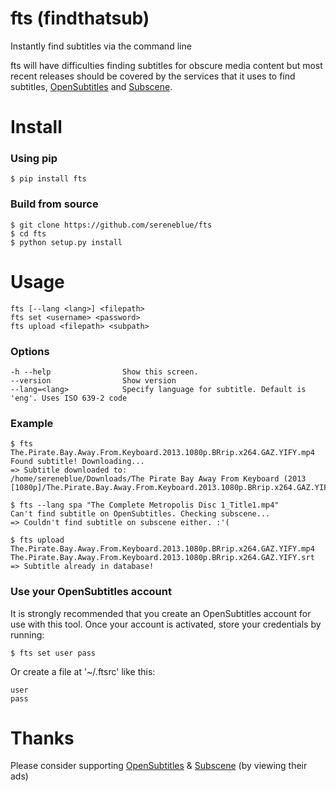 # fts (findthatsub)
Instantly find subtitles via the command line

fts will have difficulties finding subtitles for obscure media content but most recent releases should be covered by the services that it uses to find subtitles, [OpenSubtitles](https://opensubtitles.org/) and [Subscene](https://subscene.com/).

# Install

### Using pip

```
$ pip install fts
```

### Build from source

```
$ git clone https://github.com/sereneblue/fts
$ cd fts
$ python setup.py install
```

# Usage

	fts [--lang <lang>] <filepath>
	fts set <username> <password>
	fts upload <filepath> <subpath>

### Options

	-h --help                Show this screen.
	--version                Show version
	--lang=<lang>			 Specify language for subtitle. Default is 'eng'. Uses ISO 639-2 code

### Example

	$ fts The.Pirate.Bay.Away.From.Keyboard.2013.1080p.BRrip.x264.GAZ.YIFY.mp4
    Found subtitle! Downloading...
    => Subtitle downloaded to:
	/home/sereneblue/Downloads/The Pirate Bay Away From Keyboard (2013 [1080p]/The.Pirate.Bay.Away.From.Keyboard.2013.1080p.BRrip.x264.GAZ.YIFY.srt

	$ fts --lang spa "The Complete Metropolis Disc 1_Title1.mp4"
	Can't find subtitle on OpenSubtitles. Checking subscene...
	=> Couldn't find subtitle on subscene either. :'(

	$ fts upload The.Pirate.Bay.Away.From.Keyboard.2013.1080p.BRrip.x264.GAZ.YIFY.mp4 The.Pirate.Bay.Away.From.Keyboard.2013.1080p.BRrip.x264.GAZ.YIFY.srt
	=> Subtitle already in database!

### Use your OpenSubtitles account

It is strongly recommended that you create an OpenSubtitles account for use with this tool. Once your account is activated, store your credentials by running:

```
$ fts set user pass
```

Or create a file at '~/.ftsrc' like this:

	user
	pass

# Thanks

Please consider supporting [OpenSubtitles](https://www.opensubtitles.org/en/support#vip) & [Subscene](https://subscene.com) (by viewing their ads)